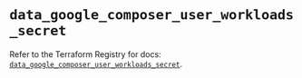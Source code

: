 # `data_google_composer_user_workloads_secret`

Refer to the Terraform Registry for docs: [`data_google_composer_user_workloads_secret`](https://registry.terraform.io/providers/hashicorp/google/6.34.1/docs/data-sources/composer_user_workloads_secret).

